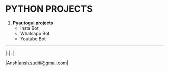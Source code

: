 # PYTHON PROJECTS

1. **Pyautogui projects**
    * Insta Bot
    * Whatsapp Bot
    * Youtube Bot
---
|-|-|

|Ansh|ansh.suditi@gmail.com|

